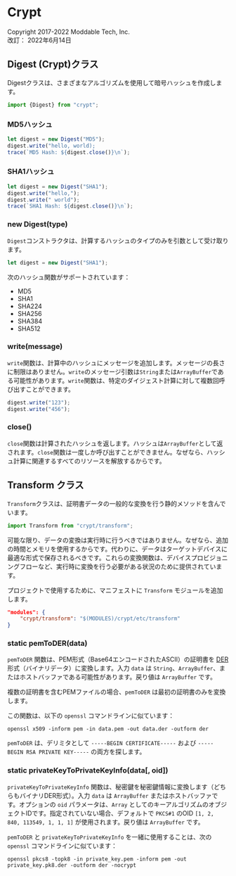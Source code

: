 # Crypt
Copyright 2017-2022 Moddable Tech, Inc.<BR>
改訂： 2022年6月14日

<a id="digest"></a>
## Digest (Crypt)クラス

Digestクラスは、さまざまなアルゴリズムを使用して暗号ハッシュを作成します。


```js
import {Digest} from "crypt";
```

### MD5ハッシュ


```js
let digest = new Digest("MD5");
digest.write("hello, world);
trace(`MD5 Hash: ${digest.close()}\n`);
```

### SHA1ハッシュ

```js
let digest = new Digest("SHA1");
digest.write("hello,");
digest.write(" world");
trace(`SHA1 Hash: ${digest.close()}\n`);
```

### new Digest(type)

`Digest`コンストラクタは、計算するハッシュのタイプのみを引数として受け取ります。

```js
let digest = new Digest("SHA1");
```

次のハッシュ関数がサポートされています：

* MD5
* SHA1
* SHA224
* SHA256
* SHA384
* SHA512

### write(message)

`write`関数は、計算中のハッシュにメッセージを追加します。メッセージの長さに制限はありません。`write`のメッセージ引数は`String`または`ArrayBuffer`である可能性があります。`write`関数は、特定のダイジェスト計算に対して複数回呼び出すことができます。

```js
digest.write("123");
digest.write("456");
```

### close()

`close`関数は計算されたハッシュを返します。ハッシュは`ArrayBuffer`として返されます。`close`関数は一度しか呼び出すことができません。なぜなら、ハッシュ計算に関連するすべてのリソースを解放するからです。

<!-- 11/7/2017 BSF
ここでリセット関数を例とともに文書化する必要があるかもしれません。
-->

<!-- 11/7/2017 BSF
ブロックサイズと出力サイズのアクセサ/ゲッタ関数に加えて、プロセスと更新のヘルパー関数もあります。これらもここで文書化する必要がありますか？
-->

<!-- 11/7/2017 BSF
BlockCipher、StreamCipher、およびModeクラスを文書化する必要があります。これらはcryptblockcipherの例アプリで使用されています。
-->

<a id="transform"></a>
## Transform クラス

`Transform`クラスは、証明書データの一般的な変換を行う静的メソッドを含んでいます。

```js
import Transform from "crypt/transform";
```

可能な限り、データの変換は実行時に行うべきではありません。なぜなら、追加の時間とメモリを使用するからです。代わりに、データはターゲットデバイスに最適な形式で保存されるべきです。これらの変換関数は、デバイスプロビジョニングフローなど、実行時に変換を行う必要がある状況のために提供されています。

プロジェクトで使用するために、マニフェストに `Transform` モジュールを追加します。

```json
"modules": {
	"crypt/transform": "$(MODULES)/crypt/etc/transform"
}
```

<a id="transform-pemToDER"></a>
### static pemToDER(data)

`pemToDER` 関数は、PEM形式（Base64エンコードされたASCII）の証明書を [DER](https://en.wikipedia.org/wiki/X.690#DER_encoding) 形式（バイナリデータ）に変換します。入力 `data` は `String`、`ArrayBuffer`、またはホストバッファである可能性があります。戻り値は `ArrayBuffer` です。

複数の証明書を含むPEMファイルの場合、`pemToDER` は最初の証明書のみを変換します。

この関数は、以下の `openssl` コマンドラインに似ています：

```
openssl x509 -inform pem -in data.pem -out data.der -outform der
```

`pemToDER` は、デリミタとして `-----BEGIN CERTIFICATE-----` および `-----BEGIN RSA PRIVATE KEY-----` の両方を探します。

<a id="transform-privateKeyToPrivateKeyInfo"></a>
### static privateKeyToPrivateKeyInfo(data[, oid])

`privateKeyToPrivateKeyInfo` 関数は、秘密鍵を秘密鍵情報に変換します（どちらもバイナリDER形式）。入力 `data` は `ArrayBuffer` またはホストバッファです。オプションの `oid` パラメータは、`Array` としてのキーアルゴリズムのオブジェクトIDです。指定されていない場合、デフォルトで `PKCS#1` のOID `[1, 2, 840, 113549, 1, 1, 1]` が使用されます。戻り値は `ArrayBuffer` です。


`pemToDER` と `privateKeyToPrivateKeyInfo` を一緒に使用することは、次の `openssl` コマンドラインに似ています：

```
openssl pkcs8 -topk8 -in private_key.pem -inform pem -out private_key.pk8.der -outform der -nocrypt
```
